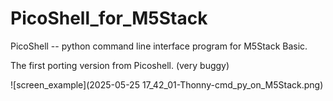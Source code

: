 # PicoShell_for_M5Stack
PicoShell -- python command line interface program for M5Stack Basic.

The first porting version from Picoshell. (very buggy)


![screen_example](2025-05-25 17_42_01-Thonny-cmd_py_on_M5Stack.png)
